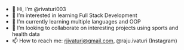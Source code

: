 - 👋 Hi, I’m @rivaturi003
- 👀 I’m interested in learning Full Stack Development
- 🌱 I’m currently learning multiple languages and OOP
- 💞️ I’m looking to collaborate on interesting projects using sports and health data
- 📫 How to reach me: rjivaturi@gmail.com, @raju.ivaturi (Instagram)

<!---
rivaturi003/rivaturi003 is a ✨ special ✨ repository because its `README.md` (this file) appears on your GitHub profile.
You can click the Preview link to take a look at your changes.
--->
